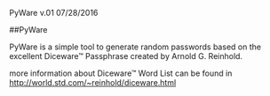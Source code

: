 PyWare v.01 07/28/2016

##PyWare

PyWare is a simple tool to generate random passwords based on the excellent Diceware™ Passphrase created by Arnold G. Reinhold.

more information about Diceware™ Word List can be found in http://world.std.com/~reinhold/diceware.html
